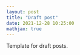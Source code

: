 ```yaml
---
layout: post
title: "Draft post"
date: 2021-12-28 10:25:00
mathjax: true
---
```


Template for draft posts.

